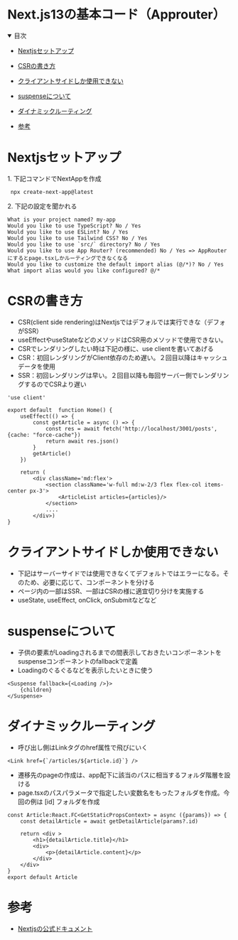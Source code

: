 # Next.js13の基本コード（Approuter）

<details open="open">
<summary>目次</summary>



- [Nextjsセットアップ](#Nextjsセットアップ)
- [CSRの書き方](#CSRの書き方)
- [クライアントサイドしか使用できない](#クライアントサイドしか使用できない)
- [suspenseについて](#suspenseについて)
- [ダイナミックルーティング](#ダイナミックルーティング)


- [参考](#参考)

</details>

# Nextjsセットアップ

<summary> 1. 下記コマンドでNextAppを作成</summary>


```zh
 npx create-next-app@latest
```

<summary> 2. 下記の設定を聞かれる</summary>

```zh
What is your project named? my-app
Would you like to use TypeScript? No / Yes
Would you like to use ESLint? No / Yes
Would you like to use Tailwind CSS? No / Yes
Would you like to use `src/` directory? No / Yes
Would you like to use App Router? (recommended) No / Yes => AppRouterにするとpage.tsxしかルーティングできなくなる
Would you like to customize the default import alias (@/*)? No / Yes
What import alias would you like configured? @/*
```

# CSRの書き方
- CSR(client side rendering)はNextjsではデフォルでは実行できな（デフォがSSR）
- useEffectやuseStateなどのメソッドはCSR用のメソッドで使用できない。
- CSRでレンダリングしたい時は下記の様に、use clientを書いてあげる
- CSR：初回レンダリングがClient依存のため遅い。２回目以降はキャッシュデータを使用
- SSR：初回レンダリングは早い。２回目以降も毎回サーバー側でレンダリングするのでCSRより遅い

```tsx
'use client'

export default  function Home() {
    useEffect(() => {
        const getArticle = async () => {
            const res = await fetch('http://localhost/3001/posts', {cache: "force-cache"})
            return await res.json()
        }
        getArticle()
    })

    return (
        <div className='md:flex'>
            <section className='w-full md:w-2/3 flex flex-col items-center px-3'>
                <ArticleList articles={articles}/>
            </section>
            ....
        </div>)
}
```

# クライアントサイドしか使用できない

- 下記はサーバーサイドでは使用できなくてデフォルトではエラーになる。そのため、必要に応じて、コンポーネントを分ける
- ページ内の一部はSSR、一部はCSRの様に適宜切り分けを実施する
- useState, useEffect, onClick, onSubmitなどなど

# suspenseについて

- 子供の要素がLoadingされるまでの間表示しておきたいコンポーネントをsuspenseコンポーネントのfallbackで定義
- Loadingのぐるぐるなどを表示したいときに使う

```tsx
<Suspense fallback={<Loading />}>
    {children}
</Suspense>
```

# ダイナミックルーティング

- 呼び出し側はLinkタグのhref属性で飛びにいく

```tsx
<Link href={`/articles/${article.id}`} />
```

- 遷移先のpageの作成は、app配下に該当のパスに相当するフォルダ階層を設ける
- page.tsxのパスパラメータで指定したい変数名をもったフォルダを作成。今回の例は [id] フォルダを作成

```tsx
const Article:React.FC<GetStaticPropsContext> = async ({params}) => {
    const detailArticle = await getDetailArticle(params?.id)

    return <div >
        <h1>{detailArticle.title}</h1>
        <div>
            <p>{detailArticle.content}</p>
        </div>
    </div>
}
export default Article
```




# 参考
- [Nextjsの公式ドキュメント](https://nextjs.org/docs)
